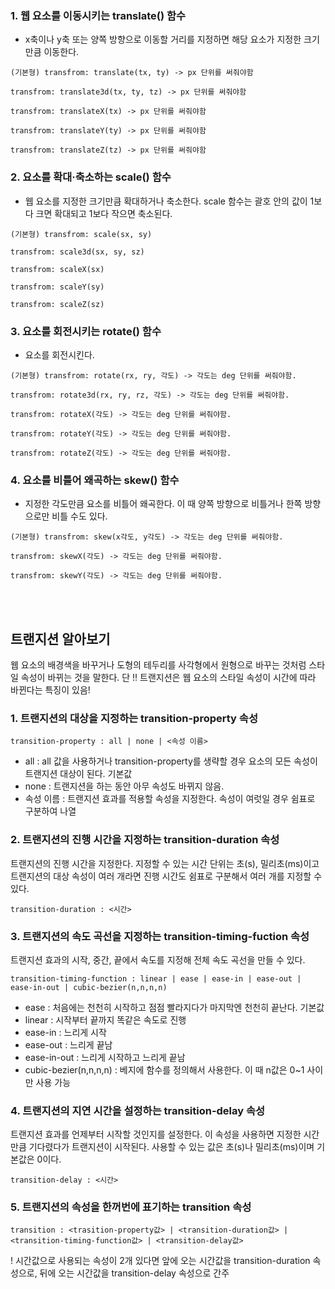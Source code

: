 ### 1. 웹 요소를 이동시키는 translate() 함수
- x축이나 y축 또는 양쪽 방향으로 이동할 거리를 지정하면 해당 요소가 지정한 크기만큼 이동한다.

`(기본형) transfrom: translate(tx, ty) -> px 단위를 써줘야함`

`transfrom: translate3d(tx, ty, tz) -> px 단위를 써줘야함`

`transfrom: translateX(tx) -> px 단위를 써줘야함`

`transfrom: translateY(ty) -> px 단위를 써줘야함`

`transfrom: translateZ(tz) -> px 단위를 써줘야함`

### 2. 요소를 확대·축소하는 scale() 함수
- 웹 요소를 지정한 크기만큼 확대하거나 축소한다. scale 함수는 괄호 안의 값이 1보다 크면 확대되고 1보다 작으면 축소된다.

`(기본형) transfrom: scale(sx, sy)`

`transfrom: scale3d(sx, sy, sz)`

`transfrom: scaleX(sx)`

`transfrom: scaleY(sy)`

`transfrom: scaleZ(sz)`

### 3. 요소를 회전시키는 rotate() 함수
- 요소를 회전시킨다.

`(기본형) transfrom: rotate(rx, ry, 각도) -> 각도는 deg 단위를 써줘야함.`

`transfrom: rotate3d(rx, ry, rz, 각도) -> 각도는 deg 단위를 써줘야함.`

`transfrom: rotateX(각도) -> 각도는 deg 단위를 써줘야함.`

`transfrom: rotateY(각도) -> 각도는 deg 단위를 써줘야함.`

`transfrom: rotateZ(각도) -> 각도는 deg 단위를 써줘야함.`



### 4. 요소를 비틀어 왜곡하는 skew() 함수
- 지정한 각도만큼 요소를 비틀어 왜곡한다. 이 때 양쪽 방향으로 비틀거나 한쪽 방향으로만 비틀 수도 있다.

`(기본형) transfrom: skew(x각도, y각도) -> 각도는 deg 단위를 써줘야함.`

`transfrom: skewX(각도) -> 각도는 deg 단위를 써줘야함.`

`transfrom: skewY(각도) -> 각도는 deg 단위를 써줘야함.`

<br /><br />


## 트랜지션 알아보기
웹 요소의 배경색을 바꾸거나 도형의 테두리를 사각형에서 원형으로 바꾸는 것처럼 스타일 속성이 바뀌는 것을 말한다. 단 !! 트랜지션은 웹 요소의 스타일 속성이 시간에 따라 바뀐다는 특징이 있음!

### 1. 트랜지션의 대상을 지정하는 transition-property 속성
`transition-property : all | none | <속성 이름>`
- all : all 값을 사용하거나 transition-property를 생략할 경우 요소의 모든 속성이 트랜지션 대상이 된다. 기본값
- none : 트랜지션을 하는 동안 아무 속성도 바뀌지 않음.
- 속성 이름 : 트랜지션 효과를 적용할 속성을 지정한다. 속성이 여럿일 경우 쉼표로 구분하여 나열

### 2. 트랜지션의 진행 시간을 지정하는 transition-duration 속성
트랜지션의 진행 시간을 지정한다. 지정할 수 있는 시간 단위는 초(s), 밀리초(ms)이고 트랜지션의 대상 속성이 여러 개라면 진행 시간도 쉼표로 구분해서 여러 개를 지정할 수 있다.

`transition-duration : <시간>`

### 3. 트랜지션의 속도 곡선을 지정하는 transition-timing-fuction 속성
트랜지션 효과의 시작, 중간, 끝에서 속도를 지정해 전체 속도 곡선을 만들 수 있다.

`transition-timing-function : linear | ease | ease-in | ease-out | ease-in-out | cubic-bezier(n,n,n,n)`

- ease : 처음에는 천천히 시작하고 점점 빨라지다가 마지막엔 천천히 끝난다. 기본값
- linear : 시작부터 끝까지 똑같은 속도로 진행
- ease-in : 느리게 시작
- ease-out : 느리게 끝남
- ease-in-out : 느리게 시작하고 느리게 끝남
- cubic-bezier(n,n,n,n) : 베지에 함수를 정의해서 사용한다. 이 때 n값은 0~1 사이만 사용 가능

### 4. 트랜지션의 지연 시간을 설정하는 transition-delay 속성
트랜지션 효과를 언제부터 시작할 것인지를 설정한다. 이 속성을 사용하면 지정한 시간만큼 기다렸다가 트랜지션이 시작된다. 사용할 수 있는 값은 초(s)나 밀리초(ms)이며 기본값은 0이다.

`transition-delay : <시간>`

### 5. 트랜지션의 속성을 한꺼번에 표기하는 transition 속성
`transition : <trasition-property값> | <transition-duration값> | <transition-timing-function값> | <transition-delay값>`

! 시간값으로 사용되는 속성이 2개 있다면 앞에 오는 시간값을 transition-duration 속성으로, 뒤에 오는 시간값을 transition-delay 속성으로 간주
